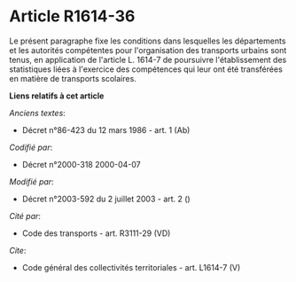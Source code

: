 # Article R1614-36

Le présent paragraphe fixe les conditions dans lesquelles les départements et les autorités compétentes pour l'organisation
des transports urbains sont tenus, en application de l'article L. 1614-7 de poursuivre l'établissement des statistiques liées
à l'exercice des compétences qui leur ont été transférées en matière de transports scolaires.

**Liens relatifs à cet article**

_Anciens textes_:

  - Décret n°86-423 du 12 mars 1986 - art. 1 (Ab)

_Codifié par_:

  - Décret n°2000-318 2000-04-07

_Modifié par_:

  - Décret n°2003-592 du 2 juillet 2003 - art. 2 ()

_Cité par_:

  - Code des transports - art. R3111-29 (VD)

_Cite_:

  - Code général des collectivités territoriales - art. L1614-7 (V)

